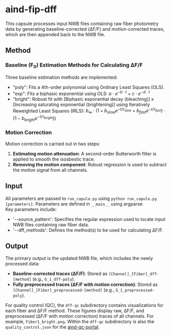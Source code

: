 # aind-fip-dff

This capsule processes input NWB files containing raw fiber photometry data by generating baseline-corrected (ΔF/F) and motion-corrected traces, which are then appended back to the NWB file.

## Method
### Baseline (F<sub>0</sub>) Estimation Methods for Calculating ΔF/F
Three baseline estimation methods are implemented:
- "poly": Fits a 4th-order polynomial using Ordinary Least Squares (OLS).
- "exp": Fits a biphasic exponential using OLS: $a\cdot e^{-b\cdot t} + c\cdot e^{-d\cdot t}$
- "bright": Robust fit with  [Biphasic exponential decay (bleaching)]  x  [Increasing saturating exponential (brightening)] using Iteratively Reweighted Least Squares (IRLS):  $b_{\infty} \cdot (1 + b_{slow} e^{-t/\tau_{slow}} + b_{fast} e^{-t/\tau_{fast}}) \cdot (1-b_{bright} e^{-t/\tau_{bright}}))$

### Motion Correction
Motion correction is carried out in two steps:
1. **Estimating motion attenuation**: A second-order Butterworth filter is applied to smooth the isosbestic trace.
2. **Removing the motion component**: Robust regression is used to subtract the motion signal from all channels.


## Input

All parameters are passed to `run_capule.py` using `python run_capule.py [parameters]`.
Parameters are defined in `__main__` using argparse.  
Key parameters include:  
- '--source_pattern': Specifies the regular expression used to locate input NWB files containing raw fiber data.
- '--dff_methods': Defines the method(s) to be used for calculating ΔF/F.

## Output

The primary output is the updated NWB file, which includes the newly processed data:
- **Baseline-corrected traces (ΔF/F)**: Stored as `[Channel]_[Fiber]_dff-[method]` (e.g., `G_1_dff-poly`). 
- **Fully preprocessed traces (ΔF/F with motion correction)**: Stored as `[Channel]_[Fiber]_preprocessed-[method]` (e.g., `G_1_preprocessed-poly`). 

For quality control (QC), the `dff-qc` subdirectory contains visualizations for each fiber and ΔF/F method. These figures display raw, ΔF/F, and preprocessed (ΔF/F with motion correction) traces of all channels. For example, `Fiber1_bright.png`. Within the `dff-qc` subdirectory is also the `quality_control.json` for the [aind-qc-portal](https://github.com/AllenNeuralDynamics/aind-qc-portal).
